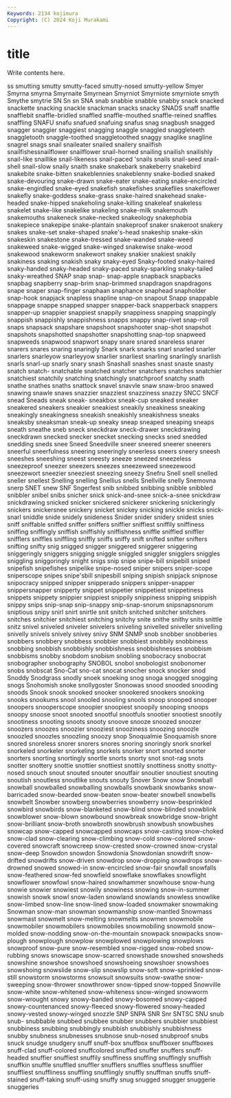 ```yaml
---
Keywords: 2134 kojimura
Copyright: (C) 2024 Koji Murakami
---
```


# title

Write contents here.



ss
smutting smutty smutty-faced smutty-nosed smutty-yellow Smyer Smyrna smyrna Smyrnaite Smyrnean
Smyrniot Smyrniote smyrniote smyth Smythe smytrie SN Sn sn SNA
snab snabbie snabble snabby snack snacked snackette snacking snackle snackman
snacks snacky SNADS snaff snaffle snafflebit snaffle-bridled snaffled snaffle-mouthed snaffle-reined
snaffles snaffling SNAFU snafu snafued snafuing snafus snag snagbush snagged
snagger snaggier snaggiest snagging snaggle snaggled snaggleteeth snaggletooth snaggle-toothed snaggletoothed
snaggy snaglike snagline snagrel snags snail snaileater snailed snailery snailfish
snailfishessnailflower snailflower snail-horned snailing snailish snailishly snail-like snaillike snail-likeness snail-paced
'snails snails snail-seed snail-shell snail-slow snaily snaith snake snakebark snakeberry
snakebird snakebite snake-bitten snakeblennies snakeblenny snake-bodied snaked snake-devouring snake-drawn snake-eater
snake-eating snake-encircled snake-engirdled snake-eyed snakefish snakefishes snakeflies snakeflower snakefly snake-goddess
snake-grass snake-haired snakehead snake-headed snake-hipped snakeholing snake-killing snakeleaf snakeless snakelet
snake-like snakelike snakeling snake-milk snakemouth snakemouths snakeneck snake-necked snakeology snakephobia
snakepiece snakepipe snake-plantain snakeproof snaker snakeroot snakery snakes snake-set snake-shaped
snake's-head snakeship snake-skin snakeskin snakestone snake-tressed snake-wanded snake-weed snakeweed snake-wigged
snake-winged snakewise snake-wood snakewood snakeworm snakewort snakey snakier snakiest snakily
snakiness snaking snakish snaky snaky-eyed Snaky-footed snaky-haired snaky-handed snaky-headed snaky-paced
snaky-sparkling snaky-tailed snaky-wreathed SNAP snap snap- snap-apple snapback snapbacks snapbag
snapberry snap-brim snap-brimmed snapdragon snapdragons snape snaper snap-finger snaphaan snaphance
snaphead snapholder snap-hook snapjack snapless snapline snap-on snapout Snapp snappable
snappage snappe snapped snapper snapper-back snapperback snappers snapper-up snappier snappiest
snappily snappiness snapping snappingly snappish snappishly snappishness snapps snappy snap-rivet
snap-roll snaps snapsack snapshare snapshoot snapshooter snap-shot snapshot snapshots snapshotted
snapshotter snapshotting snap-top snapweed snapweeds snapwood snapwort snapy snare snared
snareless snarer snarers snares snaring snaringly Snark snark snarks snarl
snarled snarler snarlers snarleyow snarleyyow snarlier snarliest snarling snarlingly snarlish
snarls snarl-up snarly snary snash Snashall snashes snast snaste snasty
snatch snatch- snatchable snatched snatcher snatchers snatches snatchier snatchiest snatchily
snatching snatchingly snatchproof snatchy snath snathe snathes snaths snattock snavel
snavvle snaw snaw-broo snawed snawing snawle snaws snazzier snazziest snazziness
snazzy SNCC SNCF snead Sneads sneak sneak- sneakbox sneak-cup sneaked
sneaker sneakered sneakers sneakier sneakiest sneakily sneakiness sneaking sneakingly sneakingness
sneakish sneakishly sneakishness sneaks sneaksby sneaksman sneak-up sneaky sneap sneaped
sneaping sneaps sneath sneathe sneb sneck sneckdraw sneck-drawer sneckdrawing sneckdrawn
snecked snecker snecket snecking snecks sned snedded snedding sneds snee
Sneed Sneedville sneer sneered sneerer sneerers sneerful sneerfulness sneering sneeringly
sneerless sneers sneery sneesh sneeshes sneeshing sneest sneesty sneeze sneezed
sneezeless sneezeproof sneezer sneezers sneezes sneezeweed sneezewood sneezewort sneezier sneeziest
sneezing sneezy Snefru Snell snell snelled sneller snellest Snelling snelling
Snellius snells Snellville snelly Snemovna snerp SNET snew SNF Sngerfest
snib snibbed snibbing snibble snibbled snibbler snibel snibs snicher snick
snick-and-snee snick-a-snee snickdraw snickdrawing snicked snicker snickered snickerer snickering snickeringly
snickers snickersnee snickery snicket snickey snicking snickle snicks snick-snarl sniddle
snide snidely snideness Snider snider snidery snidest snies sniff sniffable
sniffed sniffer sniffers sniffier sniffiest sniffily sniffiness sniffing sniffingly sniffish
sniffishly sniffishness sniffle sniffled sniffler snifflers sniffles sniffling sniffly sniffs
sniffy snift snifted snifter snifters snifting snifty snig snigged snigger
sniggered sniggerer sniggering sniggeringly sniggers snigging sniggle sniggled sniggler snigglers
sniggles sniggling sniggoringly snight snigs snip snipe snipe-bill snipebill sniped
snipefish snipefishes snipelike snipe-nosed sniper snipers sniper-scope sniperscope snipes snipe'sbill
snipesbill sniping snipish snipjack snipnose snipocracy snipped snipper snipperado snippers
snipper-snapper snippersnapper snipperty snippet snippetier snippetiest snippetiness snippets snippety snippier
snippiest snippily snippiness snipping snippish snippy snips snip-snap snip-snappy snip-snap-snorum
snipsnapsnorum sniptious snipy snirl snirt snirtle snit snitch snitched snitcher
snitchers snitches snitchier snitchiest snitching snitchy snite snithe snithy snits
snittle snitz snivel sniveled sniveler snivelers sniveling snivelled sniveller snivelling
snivelly snivels snively snivey snivy SNM SNMP snob snobber snobberies
snobbers snobbery snobbess snobbier snobbiest snobbily snobbiness snobbing snobbish snobbishly
snobbishness snobbishnesses snobbism snobbisms snobby snobdom snobism snobling snobocracy snobocrat
snobographer snobography SNOBOL snobol snobologist snobonomer snobs snobscat Sno-Cat sno-cat
snocat snocher snock snocker snod Snoddy Snodgrass snodly snoek snoeking
snog snoga snogged snogging snogs Snohomish snoke snollygoster Snonowas snood
snooded snooding snoods Snook snook snooked snooker snookered snookers snooking
snooks snookums snool snooled snooling snools snoop snooped snooper snoopers
snooperscope snoopier snoopiest snoopily snooping snoops snoopy snoose snoot snooted
snootful snootfuls snootier snootiest snootily snootiness snooting snoots snooty snoove
snooze snoozed snoozer snoozers snoozes snoozier snooziest snooziness snoozing snoozle
snoozled snoozles snoozling snoozy snop Snoqualmie Snoquamish snore snored snoreless
snorer snorers snores snoring snoringly snork snorkel snorkeled snorkeler snorkeling
snorkels snorker snort snorted snorter snorters snorting snortingly snortle snorts
snorty snot snot-rag snots snotter snottery snottie snottier snottiest snottily
snottiness snotty snotty-nosed snouch snout snouted snouter snoutfair snoutier snoutiest
snouting snoutish snoutless snoutlike snouts snouty Snover Snow snow Snowball
snowball snowballed snowballing snowballs snowbank snowbanks snow-barricaded snow-bearded snow-beaten snow-beater
snowbell snowbells snowbelt Snowber snowberg snowberries snowberry snow-besprinkled snowbird snowbirds
snow-blanketed snow-blind snow-blinded snowblink snowblower snow-blown snowbound snowbreak snowbridge snow-bright
snow-brilliant snow-broth snowbroth snowbrush snowbush snowbushes snowcap snow-capped snowcapped snowcaps
snow-casting snow-choked snow-clad snow-clearing snow-climbing snow-cold snow-colored snow-covered snowcraft snowcreep
snow-crested snow-crowned snow-crystal snow-deep Snowdon snowdon Snowdonia Snowdonian snowdrift snow-drifted
snowdrifts snow-driven snowdrop snow-dropping snowdrops snow-drowned snowed snowed-in snow-encircled snow-fair
snowfall snowfalls snow-feathered snow-fed snowfield snowflake snowflakes snowflight snowflower snowfowl
snow-haired snowhammer snowhouse snow-hung snowie snowier snowiest snowily snowiness snowing
snow-in-summer snowish snowk snowl snow-laden snowland snowlands snowless snowlike snow-limbed
snow-line snow-lined snow-loaded snowmaker snowmaking Snowman snow-man snowman snowmanship snow-mantled
Snowmass snowmast snowmelt snow-melting snowmelts snowmen snowmobile snowmobiler snowmobilers snowmobiles
snowmobiling snowmold snow-molded snow-nodding snow-on-the-mountain snowpack snowpacks snow-plough snowplough snowplow
snowplowed snowplowing snowplows snowproof snow-pure snow-resembled snow-rigged snow-robed snow-rubbing snows
snowscape snow-scarred snowshade snowshed snowsheds snowshine snowshoe snowshoed snowshoeing snowshoer
snowshoes snowshoing snowslide snow-slip snowslip snow-soft snow-sprinkled snow-still snowstorm snowstorms
snowsuit snowsuits snow-swathe snow-sweeping snow-thrower snowthrower snow-tipped snow-topped Snowville snow-white
snow-whitened snow-whiteness snow-winged snowworm snow-wrought snowy snowy-banded snowy-bosomed snowy-capped snowy-countenanced
snowy-fleeced snowy-flowered snowy-headed snowy-vested snowy-winged snozzle SNP SNPA SNR Snr
SNTSC SNU snub snub- snubbable snubbed snubbee snubber snubbers snubbier
snubbiest snubbiness snubbing snubbingly snubbish snubbishly snubbishness snubby snubness snubnesses
snubnose snub-nosed snubproof snubs snuck snudge snudgery snuff snuff-box snuffbox
snuffboxer snuffboxes snuff-clad snuff-colored snuffcolored snuffed snuffer snuffers snuff-headed snuffier
snuffiest snuffily snuffiness snuffing snuffingly snuffish snuffkin snuffle snuffled snuffler
snufflers snuffles snuffless snufflier snuffliest snuffliness snuffling snufflingly snuffly snuffman
snuffs snuff-stained snuff-taking snuff-using snuffy snug snugged snugger snuggerie snuggeries
